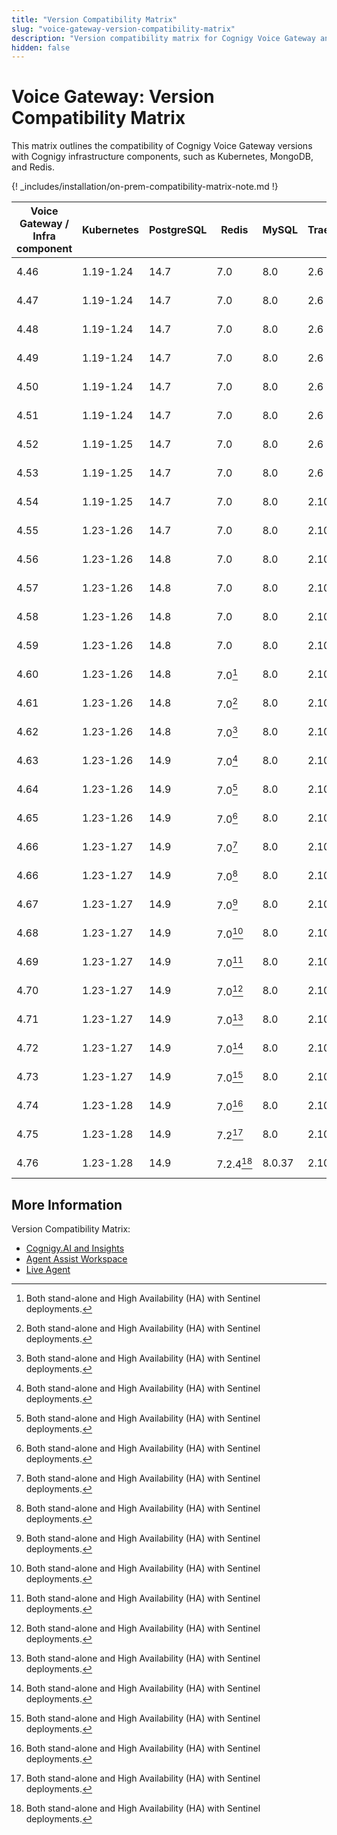 ```yaml
---
title: "Version Compatibility Matrix"
slug: "voice-gateway-version-compatibility-matrix"
description: "Version compatibility matrix for Cognigy Voice Gateway and Infrastructure Components provides valuable insights and ensures seamless integration and upgrades for optimal performance."
hidden: false
---
```


# Voice Gateway: Version Compatibility Matrix

This matrix outlines the compatibility of Cognigy Voice Gateway versions with Cognigy infrastructure components,
such as Kubernetes, MongoDB, and Redis. 

{! _includes/installation/on-prem-compatibility-matrix-note.md !}

| Voice Gateway /<br> Infra component | Kubernetes | PostgreSQL | Redis     | MySQL  | Traefik | InfluxDB   | Jaeger | Helm          |
|-------------------------------------|------------|------------|-----------|--------|---------|------------|--------|---------------|
| 4.46                                | 1.19-1.24  | 14.7       | 7.0       | 8.0    | 2.6     | 1.8        | -      | 3.8 or higher |
| 4.47                                | 1.19-1.24  | 14.7       | 7.0       | 8.0    | 2.6     | 1.8        | -      | 3.8 or higher |
| 4.48                                | 1.19-1.24  | 14.7       | 7.0       | 8.0    | 2.6     | 1.8        | -      | 3.8 or higher |
| 4.49                                | 1.19-1.24  | 14.7       | 7.0       | 8.0    | 2.6     | 1.8        | -      | 3.8 or higher |
| 4.50                                | 1.19-1.24  | 14.7       | 7.0       | 8.0    | 2.6     | 1.8        | -      | 3.8 or higher |
| 4.51                                | 1.19-1.24  | 14.7       | 7.0       | 8.0    | 2.6     | 1.8        | -      | 3.8 or higher |
| 4.52                                | 1.19-1.25  | 14.7       | 7.0       | 8.0    | 2.6     | 1.8        | -      | 3.8 or higher |
| 4.53                                | 1.19-1.25  | 14.7       | 7.0       | 8.0    | 2.6     | 1.8        | -      | 3.8 or higher |
| 4.54                                | 1.19-1.25  | 14.7       | 7.0       | 8.0    | 2.10    | 1.8        | -      | 3.9 or higher |
| 4.55                                | 1.23-1.26  | 14.7       | 7.0       | 8.0    | 2.10    | 1.8        | -      | 3.9 or higher |
| 4.56                                | 1.23-1.26  | 14.8       | 7.0       | 8.0    | 2.10    | 1.8        | -      | 3.9 or higher |
| 4.57                                | 1.23-1.26  | 14.8       | 7.0       | 8.0    | 2.10    | 1.8        | -      | 3.9 or higher |
| 4.58                                | 1.23-1.26  | 14.8       | 7.0       | 8.0    | 2.10    | 1.8        | -      | 3.9 or higher |
| 4.59                                | 1.23-1.26  | 14.8       | 7.0       | 8.0    | 2.10    | 1.8        | -      | 3.9 or higher |
| 4.60                                | 1.23-1.26  | 14.8       | 7.0[^*]   | 8.0    | 2.10    | 1.8        | -      | 3.9 or higher |
| 4.61                                | 1.23-1.26  | 14.8       | 7.0[^*]   | 8.0    | 2.10    | 1.8        | -      | 3.9 or higher |
| 4.62                                | 1.23-1.26  | 14.8       | 7.0[^*]   | 8.0    | 2.10    | 1.8        | -      | 3.9 or higher |
| 4.63                                | 1.23-1.26  | 14.9       | 7.0[^*]   | 8.0    | 2.10    | 1.8        | -      | 3.9 or higher |
| 4.64                                | 1.23-1.26  | 14.9       | 7.0[^*]   | 8.0    | 2.10    | 1.8        | -      | 3.9 or higher |
| 4.65                                | 1.23-1.26  | 14.9       | 7.0[^*]   | 8.0    | 2.10    | 1.8        | -      | 3.9 or higher |
| 4.66                                | 1.23-1.27  | 14.9       | 7.0[^*]   | 8.0    | 2.10    | 1.8        | -      | 3.9 or higher |
| 4.66                                | 1.23-1.27  | 14.9       | 7.0[^*]   | 8.0    | 2.10    | 1.8        | -      | 3.9 or higher |
| 4.67                                | 1.23-1.27  | 14.9       | 7.0[^*]   | 8.0    | 2.10    | 1.8        | 1.47   | 3.9 or higher |
| 4.68                                | 1.23-1.27  | 14.9       | 7.0[^*]   | 8.0    | 2.10    | 1.8        | 1.47   | 3.9 or higher |
| 4.69                                | 1.23-1.27  | 14.9       | 7.0[^*]   | 8.0    | 2.10    | 1.8        | 1.47   | 3.9 or higher |
| 4.70                                | 1.23-1.27  | 14.9       | 7.0[^*]   | 8.0    | 2.10    | 1.8        | 1.47   | 3.9 or higher |
| 4.71                                | 1.23-1.27  | 14.9       | 7.0[^*]   | 8.0    | 2.10    | 1.8        | 1.47   | 3.9 or higher |
| 4.72                                | 1.23-1.27  | 14.9       | 7.0[^*]   | 8.0    | 2.10    | 1.8        | 1.54   | 3.9 or higher |
| 4.73                                | 1.23-1.27  | 14.9       | 7.0[^*]   | 8.0    | 2.10    | 1.8        | 1.54   | 3.9 or higher |
| 4.74                                | 1.23-1.28  | 14.9       | 7.0[^*]   | 8.0    | 2.10    | 1.8        | 1.54   | 3.9 or higher |
| 4.75                                | 1.23-1.28  | 14.9       | 7.2[^*]   | 8.0    | 2.10    | 1.8        | 1.54   | 3.9 or higher |
| 4.76                                | 1.23-1.28  | 14.9       | 7.2.4[^*] | 8.0.37 | 2.10.1  | 1.8 | 1.57   | 3.9 or higher |

[^*]: Both stand-alone and High Availability (HA) with Sentinel deployments.

## More Information

Version Compatibility Matrix:

- [Cognigy.AI and Insights](../../ai/installation/version-compatibility-matrix.md)
- [Agent Assist Workspace](../../ai-copilot/installation/version-compatibility-matrix.md)
- [Live Agent](../../live-agent/installation/deployment/version-compatibility-matrix.md)

